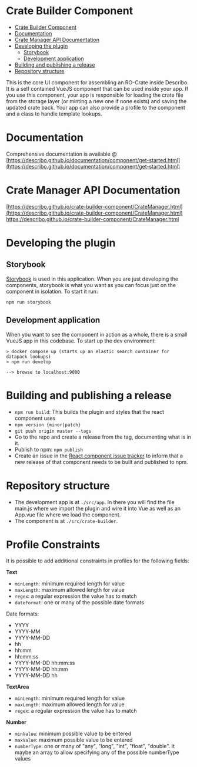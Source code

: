 # Crate Builder Component

- [Crate Builder Component](#crate-builder-component)
- [Documentation](#documentation)
- [Crate Manager API Documentation](#crate-manager-api-documentation)
- [Developing the plugin](#developing-the-plugin)
  - [Storybook](#storybook)
  - [Development application](#development-application)
- [Building and publishing a release](#building-and-publishing-a-release)
- [Repository structure](#repository-structure)

This is the core UI component for assembling an RO-Crate inside Describo. It is a self contained
VueJS component that can be used inside your app. If you use this component, your app is responsible
for loading the crate file from the storage layer (or minting a new one if none exists) and saving
the updated crate back. Your app can also provide a profile to the component and a class to handle
template lookups.

# Documentation

Comprehensive documentation is available @
[https://describo.github.io/documentation/component/get-started.html](https://describo.github.io/documentation/component/get-started.html)

# Crate Manager API Documentation

[https://describo.github.io/crate-builder-component/CrateManager.html](https://describo.github.io/crate-builder-component/CrateManager.html)
https://describo.github.io/crate-builder-component/CrateManager.html

# Developing the plugin

## Storybook

[Storybook](storybook.js.org/) is used in this application. When you are just developing the
components, storybook is what you want as you can focus just on the component in isolation. To start
it run:

```
npm run storybook
```

## Development application

When you want to see the component in action as a whole, there is a small VueJS app in this
codebase. To start up the dev environment:

```
> docker compose up (starts up an elastic search container for datapack lookups)
> npm run develop

--> browse to localhost:9000
```

# Building and publishing a release

-   `npm run build`: This builds the plugin and styles that the react component uses
-   `npm version {minor|patch}`
-   `git push origin master --tags`
-   Go to the repo and create a release from the tag, documenting what is in it.
-   Publish to npm: `npm publish`
-   Create an issue in the
    [React component issue tracker](https://github.com/describo/crate-builder-component-react/issues)
    to inform that a new release of that component needs to be built and published to npm.

# Repository structure

-   The development app is at `./src/app`. In there you will find the file main.js where we import
    the plugin and wire it into Vue as well as an App.vue file where we load the component.
-   The component is at `./src/crate-builder`.


# Profile Constraints

It is possible to add additional constraints in profiles for the following fields:

**Text**
* `minLength`: minimum required length for value 
* `maxLength`: maximum allowed length for value
* `regex`: a regular expression the value has to match
* `dateFormat`: one or many of the possible date formats

Date formats:
* YYYY
* YYYY-MM
* YYYY-MM-DD
* hh
* hh:mm
* hh:mm:ss
* YYYY-MM-DD hh:mm:ss
* YYYY-MM-DD hh:mm
* YYYY-MM-DD hh

**TextArea**
* `minLength`: minimum required length for value 
* `maxLength`: maximum allowed length for value
* `regex`: a regular expression the value has to match

**Number**
* `minValue`: minimum possible value to be entered
* `maxValue`: maximum possible value to be entered
* `numberType`: one or many of "any", "long", "int", "float", "double". It maybe an array to allow specifying any of the possible numberType values
